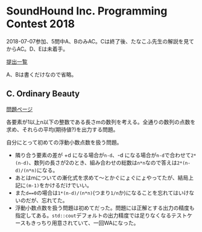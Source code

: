 # SoundHound Inc. Programming Contest 2018

2018-07-07参加、5問中A、BのみAC。Cは終了後、たなこふ先生の解説を見てからAC。D、Eは未着手。

[提出一覧](https://beta.atcoder.jp/contests/soundhound2018-summer-qual/submissions/me)

A、Bは書くだけなので省略。

## C. Ordinary Beauty

[問題ページ](https://beta.atcoder.jp/contests/soundhound2018-summer-qual/tasks/soundhound2018_summer_qual_c)

各要素が1以上n以下の整数である長さmの数列を考える。全通りの数列の点数を求め、それらの平均(期待値?)を出力する問題。

自分にとって初めての浮動小数点数を扱う問題。

* 隣り合う要素の差が +d になる場合が`n-d`、-d になる場合が`n-d`で合わせて`2*(n-d)`、数列の長さが2のとき、組み合わせの総数は`n*n`なので答えは`2*(n-d)/(n*n)`になる。
* あとはmについての漸化式を求めて〜とかぐにょぐにょやってたが、結局上記に`(m-1)`をかけるだけでいい。
* また`d==0`の場合は`1*(n-d)/(n*n)`(つまり`1/n`か)になることを忘れてはいけないのだが、忘れてた。
* 浮動小数点数を扱う問題は初めてだった。問題には正解とする出力の精度も指定してある。`std::cout`デフォルトの出力精度では足りなくなるテストケースもきっちり用意されていて、一回WAになった。
